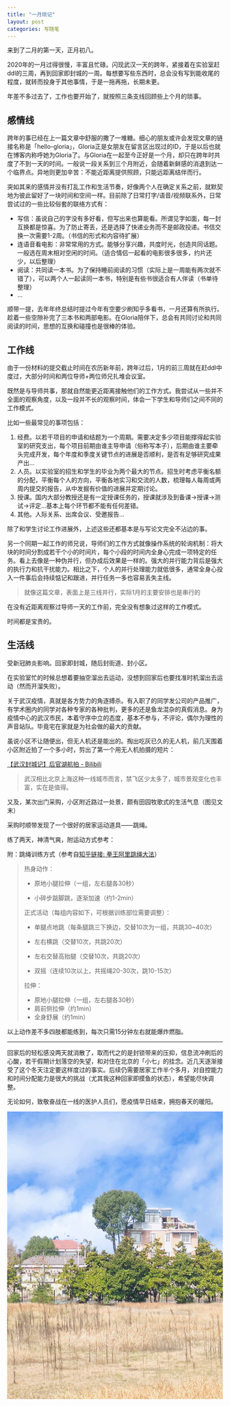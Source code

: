 ```yaml
---
title: "一月琐记"
layout: post
categories: 写随笔
---
```


来到了二月的第一天，正月初八。

2020年的一月过得很慢，丰富且忙碌。闪现武汉一天的跨年，紧接着在实验室赶ddl的三周，再到回家即封城的一周。每想要写些东西时，总会没有写到能收尾的程度，就转而投身于其他事情，于是一拖再拖，长期未更。

年差不多过去了，工作也要开始了，就按照三条支线回顾些上个月的琐事。

<!-- more -->

## 感情线

跨年的事已经在上一篇文章中舒服的撒了一堆糖。细心的朋友或许会发现文章的链接名称是「hello-gloria」，Gloria正是女朋友在留言区出现过的ID，于是以后也就在博客内称呼她为Gloria了。与Gloria在一起至今正好是一个月，却只在跨年时共度了不到一天的时间。一般说一段关系到三个月附近，会随着新鲜感的消退到达一个临界点。异地则更加辛苦：不能近距离提供照顾，只能远距离结伴而行。

突如其来的感情并没有打乱工作和生活节奏，好像两个人在确定关系之前，就默契地为彼此留好了一块时间和空间一样。目前除了日常打字/语音/视频联系外，日常尝试过的一些比较俗套的联络方式有：

* 写信：虽说自己的字没有多好看，但写出来也算能看。所谓见字如面，每一封互换都是惊喜。为了防止寄丢，还是选择了快递业务而不是邮政投递。书信交换一次需要1-2周。（书信的形式和内容待扩展）
* 连语音看电影：非常常用的方式。能够分享兴趣，共度时光，创造共同话题。一般选在周末相对空闲的时间。（适合情侣一起看的电影很多很多，约片还少，以后整理）
* 阅读：共同读一本书。为了保持睡前阅读的习惯（实际上是一周能有两次就不错了），可以两个人一起读同一本书，特别是有些书很适合有人伴读（书单待整理）
* ...

顺带一提，去年年终总结时提过今年有空要少刷知乎多看书，一月还算有所执行。趁着一些空隙补完了三本书和两部电影。在Gloria陪伴下，总会有共同讨论和共同阅读的时间，思想的互换和碰撞也是很棒的体验。

## 工作线

由于一份材料的提交截止时间在农历新年前，跨年过后，1月的前三周就在赶ddl中度过，大部分时间和两位导师+两位师兄扎堆会议室。

既然是与导师共事，那就自然能更近距离接触他们的工作方式。我尝试从一些并不全面的观察角度，以及一段并不长的观察时间，体会一下学生和导师们之间不同的工作模式。

比如一些最常见的事项包括：

1. 经费。以若干项目的申请和结题为一个周期。需要决定多少项目能撑得起实验室的研究支出，每个项目前期由谁主导申请（俗称写本子），后期由谁主要牵头完成开发，每个年度和季度关键节点的进展是否顺利，是否有足够研究成果产出...
2. 人员。以实验室的招生和学生的毕业为两个最大的节点。招生时考虑平衡名额的分配，平衡每个人的方向，平衡各地实习和交流的人数，梳理每人每周或两周内提交的报告，从中发掘有价值的进展并定期讨论。
3. 授课。国内大部分教授还是有一定授课任务的，授课就涉及到备课->授课->测试->评定…基本上每个环节都不能有任何差错。
4. 其他。人际关系、出席会议、受邀报告...

除了和学生讨论工作进展外，上述这些还都基本是与写论文完全不沾边的事。

另一个同期一起工作的师兄说，导师们的工作方式就像操作系统的轮询机制：将大块的时间分割成若干个小的时间片，每个小段的时间内全身心完成一项特定的任务。看上去像是一种伪并行，但办成后效果是一样的。强大的并行能力背后是强大的执行力和抗干扰能力。相比之下，个人的并行处理能力就低很多，通常全身心投入一件事后会持续惦记和跟进，并行任务一多也容易丢失主线。

> 就像这篇文章，表面上是三线并行，实际1月的主要安排也是串行的

在没有近距离观察过导师一天的工作前，完全没有想象过这样的工作模式。

时间都是宝贵的。

## 生活线

受新冠肺炎影响。回家即封城，随后封街道、封小区。

在实验室忙的时候总想着要抽空溜出去运动，没想到回家后也要找准时机溜出去运动（然而开溜失败）。

关于武汉疫情，真就是各方势力的角逐搏杀。有入职了的同学发公司的产品推广，有学术圈内的同学对各种专家的各种批判，更多的还是鱼龙混杂的真假消息。身为疫情中心的武汉市民，本着守序中立的态度，基本不参与，不评论，偶尔为理性的声音站队。毕竟宅在家就是为社会做的最大的贡献。

虽说小区不让随便出，但无人机还是能出的。掏出吃灰已久的无人机，前几天围着小区附近拍了一个多小时，剪出了第一个用无人机拍摄的短片：

[【武汉封城记】后官湖航拍 - Bilibili](https://www.bilibili.com/video/av85613063)

> 武汉相比北京上海这种一线城市而言，禁飞区少太多了，城市景观变化也丰富，实在是值得。

又及，某次出门采购，小区附近路过一处景，颇有田园牧歌式的生活气息（图见文末）

采购时顺带发现了一个很好的居家运动道具——跳绳。

练了两天，神清气爽，附运动方式参考：

附：跳绳训练方式（参考自[知乎链接: 拳王阿里跳绳大法](https://www.zhihu.com/question/284853864/answer/965669338)）

> 热身动作：
>
> - 原地小腿拉伸（一组，左右腿各30秒）
>
> - 小碎步踮脚跳，逐渐加速（约1-2min）
>
> 正式活动（每组内容如下，可根据训练部位需要调整）：
>
> - 单腿点地跳（每条腿跳三下换边，交替10次为一组，共跳30~40次）
> - 左右横跳（交替10次，共跳20次）
> - 左右交替高抬腿（交替10次，共跳20次）
>
> - 双摇（连续10次以上，共摇绳20-30次，跳10-15次）
>
> 拉伸：
>
> - 原地小腿拉伸（一组，左右腿各30秒）
> - 肩前侧拉伸（约1min）
> - 全身舒展（约1min）

以上动作差不多四肢都能练到，每次只需15分钟左右就能爆炸燃脂。

---

回家后的轻松感没两天就消散了，取而代之的是封锁带来的压抑，信息流冲刷后的心酸，若干假期计划落空的失望，和对住在北京的「小七」的挂念。近几天逐渐接受了这个冬天注定要这样度过的事实。后续仍需要居家工作半个多月，对自控能力和时间分配能力是很大的挑战（尤其我这种回家即摸鱼的状态），希望能尽快调整。



无论如何，致敬奋战在一线的医护人员们，愿疫情早日结束，拥抱春天的暖阳。

![](https://github.com/HusterHope/blogimage/raw/master/20200201-1.jpeg)
